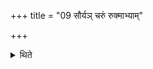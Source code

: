 +++
title = "09 सौर्यञ् चरुं रुक्माभ्याम्"

+++

<details><summary>थिते</summary>

9. Havng held the rice-pap (i.e. the vessel containing in meant for Surya by means of two plates (of gold), he places in (on the altar).  

[^1]: Cf. TS II.3.2.2. 
</details>
